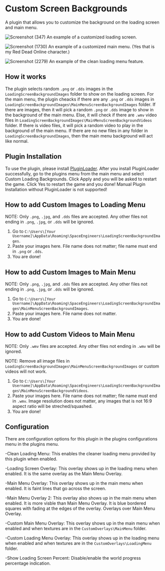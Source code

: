 # Custom Screen Backgrounds

A plugin that allows you to customize the background on the loading screen and main menu.

![Screenshot (347)](https://user-images.githubusercontent.com/80211714/129464111-b359beb8-8993-400d-8d7b-e9d73e621780.png)
An example of a customized loading screen.

![Screenshot (1730)](https://user-images.githubusercontent.com/80211714/136678865-5035412d-26ae-4403-a0f2-b9f4989acbe7.png)
An example of a customized main menu. (Yes that is my Red Dead Online character.)

![Screenshot (2279)](https://user-images.githubusercontent.com/80211714/149607236-ee604295-f5ae-4c26-a134-5877444d9458.png)
An example of the clean loading menu feature.

## How it works

The plugin selects random `.png` or `.dds` images in the `LoadingScreenBackgroundImages` folder to show on the loading screen. For the main menu, the plugin cheacks if there are any `.png` or `.dds` images in `LoadingScreenBackgroundImages\MainMenuScreenBackgroundImages` folder. If there are images, then it will pick a random `.png` or `.dds` image to show in the background of the main menu. Else, it will check if there are `.wmv` video files in `LoadingScreenBackgroundImages\MainMenuScreenBackgroundVideos` folder. If there is video files, it will pick a random video to play in the background of the main menu. If there are no new files in any folder in `LoadingScreenBackgroundImages`, then the main menu background will act like normal.

## Plugin Installation
To use the plugin, please install [PluginLoader](https://github.com/austinvaness/PluginLoader). After you install PluginLoader successfully, go to the plugins menu from the main menu and select Custom Loading Backgrounds. Click Apply and you will be asked to restart the game. Click Yes to restart the game and you done! Manual Plugin Installation without PluginLoader is not supported!

## How to add Custom Images to Loading Menu

NOTE: Only `.png`, `.jpg`, and `.dds` files are accepted. Any other files not ending in `.png`, `.jpg`, or `.dds` will be ignored. 

1. Go to `C:\Users\[Your Username]\AppData\Roaming\SpaceEngineers\LoadingScreenBackgroundImages`.
2. Paste your images here. File name does not matter; file name must end in `.png` or `.dds`.
3. You are done!

## How to add Custom Images to Main Menu

NOTE: Only `.png`, `.jpg`, and `.dds` files are accepted. Any other files not ending in `.png`, `.jpg`, or `.dds` will be ignored.

1. Go to `C:\Users\[Your Username]\AppData\Roaming\SpaceEngineers\LoadingScreenBackgroundImages\MainMenuScreenBackgroundImages`.
2. Paste your images here. File name does not matter.
3. You are done!

## How to add Custom Videos to Main Menu

NOTE: Only `.wmv` files are accepted. Any other files not ending in `.wmv` will be ignored.

NOTE: Remove all image files in `LoadingScreenBackgroundImages\MainMenuScreenBackgroundImages` or custom videos will not work.

1. Go to `C:\Users\[Your Username]\AppData\Roaming\SpaceEngineers\LoadingScreenBackgroundImages\MainMenuScreenBackgroundVideos`.
2. Paste your images here. File name does not matter; file name must end in `.wmv`. Image resolution does not matter, any images that is not 16:9 aspect ratio will be streched/squashed.
3. You are done!

## Configuration

There are configuration options for this plugin in the plugins configurations menu in the plugins menu.

-Clean Loading Menu: This enables the cleaner loading menu provided by this plugin when enabled.

-Loading Screen Overlay: This overlay shows up in the loading menu when enabled. It is the same overlay as the Main Menu Overlay.

-Main Menu Overlay: This overlay shows up in the main menu when enabled. It is faint lines that go across the screen.

-Main Menu Overlay 2: This overlay also shows up in the main menu when enabled. It is more visble than Main Menu Overlay. It is blue bordered squares with fading at the edges of the overlay. Overlays over Main Menu Overlay.

-Custom Main Menu Overlay: This overlay shows up in the main menu when enabled and when textures are in the `CustomOverlays\MainMenu` folder.

-Custom Loading Menu Overlay: This overlay shows up in the loading menu when enabled and when textures are in the `CustomOverlays\LoadingMenu` folder.

-Show Loading Screen Percent: Disable/enable the world progress percentage indication.

